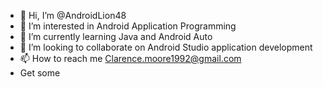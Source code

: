 - 👋 Hi, I’m @AndroidLion48
- 👀 I’m interested in Android Application Programming
- 🌱 I’m currently learning Java and Android Auto
- 💞️ I’m looking to collaborate on Android Studio application development
- 📫 How to reach me Clarence.moore1992@gmail.com
- Get some

<!---
AndroidLion48/AndroidLion48 is a ✨ special ✨ repository because its `README.md` (this file) appears on your GitHub profile.
You can click the Preview link to take a look at your changes.
--->
